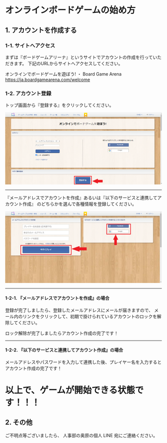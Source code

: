 # オンラインボードゲームの始め方

## 1. アカウントを作成する

### 1-1. サイトへアクセス

まずは『ボードゲームアリーナ』というサイトでアカウントの作成を行っていただきます。
下記のURLからサイトへアクセスしてください。

オンラインでボードゲームを遊ぼう! ・ Board Game Arena  
https://ja.boardgamearena.com/welcome

### 1-2. アカウント登録

トップ画面から『登録する』をクリックしてください。

![](./go-to-register-screen-button.png)

---

『メールアドレスでアカウントを作成』あるいは『以下のサービスと連携してアカウント作成』
のどちらかを選んで各種情報を登録してください。

![](./register-button.png)

---

#### 1-2-1. 『メールアドレスでアカウントを作成』の場合

登録が完了しましたら、登録したメールアドレスにメールが届きますので、
メール内のリンクをクリックして、初期で掛けられているアカウントのロックを解除してください。

ロック解除が完了しましたらアカウント作成の完了です！

---

#### 1-2-2. 『以下のサービスと連携してアカウント作成』の場合

メールアドレスやパスワードを入力して連携した後、プレイヤー名を入力するとアカウント作成の完了です！

# 以上で、ゲームが開始できる状態です！！！

## 2. その他

ご不明点等ございましたら、
人事部の奥原の個人 LINE 宛にご連絡ください。
